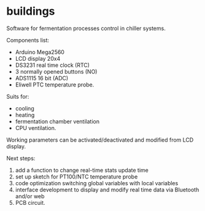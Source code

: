 # buildings


Software for fermentation processes control in chiller systems.

Components list:
- Arduino Mega2560
- LCD display 20x4
- DS3231 real time clock (RTC)
- 3 normally opened buttons (NO)
- ADS1115 16 bit (ADC)
- Eliwell PTC temperature probe.

Suits for:
- cooling
- heating
- fermentation chamber ventilation
- CPU ventilation.

Working parameters can be activated/deactivated and modified from LCD display.

Next steps:
1) add a function to change real-time stats update time
2) set up sketch for PT100/NTC temperature probe
3) code optimization switching global variables with local variables
4) interface development to display and modify real time data via Bluetooth and/or web
5) PCB circuit.
